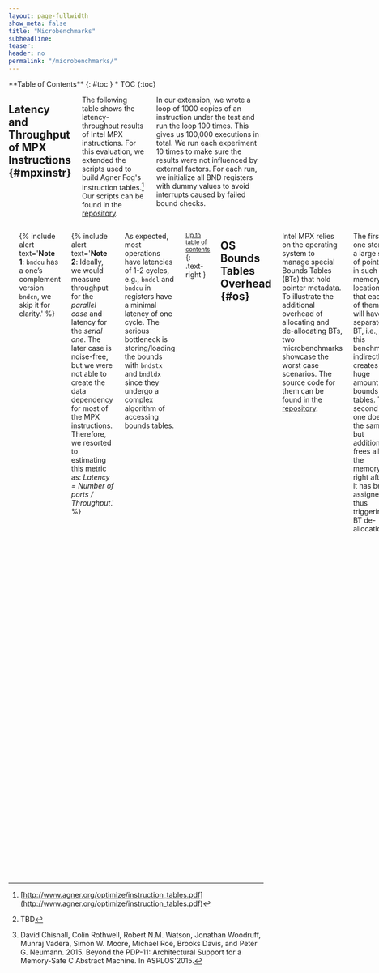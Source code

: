 ```yaml
---
layout: page-fullwidth
show_meta: false
title: "Microbenchmarks"
subheadline:
teaser:
header: no
permalink: "/microbenchmarks/"
---
```


<div class="row">
<div class="medium-4 medium-push-8 columns" markdown="1">
<div class="panel radius" markdown="1">
**Table of Contents**
{: #toc }
*  TOC
{:toc}
</div>
</div><!-- /.medium-4.columns -->



<div class="medium-8 medium-pull-4 columns" markdown="1">


## Latency and Throughput of MPX Instructions  {#mpxinstr}

The following table shows the latency-throughput results of Intel MPX instructions.
For this evaluation, we extended the scripts used to build Agner Fog's instruction tables.[^agnerfog]
Our scripts can be found in the [repository](https://github.com/OleksiiOleksenko/mpx_evaluation/tree/master/asm_measurements).

In our extension, we wrote a loop of 1000 copies of an instruction under the test and run the loop 100 times. This gives us 100,000 executions in total. We run each experiment 10 times to make sure the results were not influenced by external factors.
For each run, we initialize all BND registers with dummy values to avoid interrupts caused by failed bound checks.

</div><!-- /.medium-8.columns -->
<div class="medium-12 medium-pull-12 columns" markdown="1">

| Instruction            | Latency | Throughput |   | P0 | P1 | P2 | P3 | P4 | P5 | P6 | P7 |
|:-----------------------|--------:|-----------:|---|---:|---:|---:|---:|---:|---:|---:|---:|
| `bndmk b, m`           | 2       | 2          |   | 1  | 1  |    |    |    | 1  | 1  |    |
| `bndcl b, m`           | 3       | 1          |   | 2  | 1  |    |    |    |    | 2  |    |
| `bndcl b, r`           | 1       | 2          |   |    | 1  |    |    |    |    | 1  |    |
| `bndcu b, m`           | 3       | 1          |   | 2  | 1  |    |    |    |    | 2  |    |
| `bndcu b, r`           | 1       | 2          |   |    | 1  |    |    |    |    | 1  |    |
| `bndmov b, m`          | 3       | 1          |   | 1  | 1  |    | 1  |    |    |    |    |
| `bndmov b, b`          | 1       | 2          |   | 1  | 1  |    |    |    | 1  | 1  |    |
| `bndmov m, b`          | 10      | 1/2        |   |    | 2  | 3  | 3  | 1  |    |    | 3  |
| `bndldx b, m`          | 12      | 1/2        |   | 2  | 2  | 1  | 1  |    | 1  | 1  |    |
| `bndstx m, b`          | 18      | 1/3        |   |    | 3  | 2  | 2  | 1  |    |    | 3  |

{% include alert text='**Note 1**: `bndcu` has a one’s complement version `bndcn`, we skip it for clarity.' %}

{% include alert text='**Note 2**: Ideally, we would measure throughput for the *parallel case* and latency for the *serial one*. The later case is noise-free, but we were not able to create the data dependency for most of the MPX instructions. Therefore, we resorted to estimating this metric as: *Latency = Number of ports / Throughput*.' %}

As expected, most operations have latencies of 1-2 cycles, e.g., `bndcl` and `bndcu` in registers have a minimal latency of one cycle.
The serious bottleneck is storing/loading the bounds with `bndstx` and `bndldx` since they undergo a complex algorithm of accessing bounds tables.


<small markdown="1">[Up to table of contents](#toc)</small>
{: .text-right }


## OS Bounds Tables Overhead  {#os}

Intel MPX relies on the operating system to manage special Bounds Tables (BTs) that hold pointer metadata.
To illustrate the additional overhead of allocating and de-allocating BTs, two microbenchmarks showcase the worst case scenarios.
The source code for them can be found in the [repository](https://github.com/OleksiiOleksenko/mpx_evaluation/tree/master/src/micro/perf/table_allocation).

The first one stores a large set of pointers in such memory locations that each of them will have a separate BT, i.e., this benchmark indirectly creates a huge amount of bounds tables.
The second one does the same, but additionally frees all the memory right after it has been assigned, thus triggering BT de-allocation.

The characteristics of microbenchmarks:

* working with 3,000 BTs
* average over 10 runs
* compilation flags:
  * native version: `-g -O0`
  * MPX version: `-mmpx -fcheck-pointer-bounds -lmpx -lmpxwrappers -g -O0`

Note that we disabled all compiler optimizations to showcase the influence of OS alone.

The following table shows the impact of OS managing BTs, i.e., overheads of MPX version in performance and number of instructions w.r.t. native.

|                              | Perf   | Instr in user space  | Instr in kernel space |
|:-----------------------------|-------:|---------------------:|----------------------:|
| Only allocation              | 2.33×  | 7.5%                 | 160%                  |
| Allocation and de-allocation | 2.25×  | 10%                  | 139%                  |

In both cases, most of the runtime parameters (cache locality, branch misses, etc.) of the MPX-protected version are equivalent to the native one.
However, the performance overhead is noticeable -- more than 2 times.
It is caused by a single parameter that varies -- the number of instructions executed in the kernel space.
(Note how the number of instructions executed in the user space increases only slightly.)
It means that the overhead is caused purely by the BT management in the kernel.

We conclude that OS can account for performance overhead of 2.3× in the worst case.

More statistics collected can be found here: [os_microbenchmark.md]({{ site.url }}{{ site.baseurl }}/code/os_microbenchmark.md)


<small markdown="1">[Up to table of contents](#toc)</small>
{: .text-right }


## Performance microbenchmarks  {#performance}

Below are the four microbenchmarks, each highlighting a separate MPX feature:

* [arraywrite](https://github.com/OleksiiOleksenko/mpx_evaluation/tree/master/src/micro/perf/arraywrite): writing to memory (stress `bndcl` and `bndcu`)
* [arrayread](https://github.com/OleksiiOleksenko/mpx_evaluation/tree/master/src/micro/perf/arrayread): reading from memory (stress `bndcl` and `bndcu`)
* [struct](https://github.com/OleksiiOleksenko/mpx_evaluation/tree/master/src/micro/perf/struct): writing in an inner array inside a struct (the bounds-narrowing feature via `bndmk` and `bndmov`)
* [ptrcreation](https://github.com/OleksiiOleksenko/mpx_evaluation/tree/master/src/micro/perf/ptrcreation): assigning new values to pointers (stress `bndstx`)

All microbenchmarks were compiled with at least `-O2` optimizations.

Performance results:

<img class="t20" width="95%" src="{{ site.urlimg }}micro_perf.jpg" alt="Performance overheads of microbenchmarks">

**Observation 1**: `arraywrite` and `arrayread` represent the bare overhead of bounds-checking instructions (all in registers), 50% in this case. `struct` has a higher overhead of 2.1−2.8× due to the more expensive making and moving of bounds to and from the stack. 5× overhead of `ptrcreation` is due to storing of bounds -- the most expensive MPX operation.

**Observation 2**:
There is a 25% difference between GCC and ICC in `arraywrite`. This is the effect of optimizations: GCC’s MPX pass blocks loop unrolling while ICC’s implementation takes  advantage of it. (Interestingly, the same happened in case of `arrayread` but the native ICC version was optimized even better, which led to a relatively poor performance of ICC’s MPX.)

**Observation 3**:
The overhead of `arrayread` becomes negligible with the only-writes MPX version: the only memory accesses in this benchmark are reads which are left uninstrumented. The same logic applies to `struct` -- disabling narrowing of bounds effectively removes expensive `bndmk` and `bndmov` instructions and lowers performance overhead to a bare minimum.

{% include alert text='Raw results can be found in the [repository](https://github.com/OleksiiOleksenko/mpx_evaluation/tree/master/raw_results/micro).' %}


<small markdown="1">[Up to table of contents](#toc)</small>
{: .text-right }

## Multithreading microbenchmark  {#multithreading}

Intel MPX has fundamental problems with multithreading support.
In a nutshell, the problem arises because of the **non-atomic** way MPX loads and stores pointer bounds via its `bndldx` and `bndstx` instructions whenever a real pointer is loaded/stored from/to memory.
More information is provided in our paper[^mpxexplained] and in other sources[^chisnall].

We constructed two test cases that break MPX in a multithreaded environment: one that leads to a *false positive* (false alarm) and one that leads to a *false negative* (undetected real bug).
The test cases roughly work as follows; see our paper for more details.
A "pointer bounds" data race happens on the `arr` array of pointers. The background thread fills this array with all pointers to the first or to the second object alternately. Meanwhile, the main thread accesses a whatever object is currently pointed-to by the array items. Note that depending on the value of the constant offset, the original program is either always-correct or always-buggy: if offset is zero, then the main thread always accesses the correct object, otherwise it accesses an incorrect, adjacent object.

The test cases are compiled and run as follows:

* false negative:
  * found in [repository](https://github.com/OleksiiOleksenko/mpx_evaluation/tree/master/src/micro/perf/multithreading_fn)
  * compile at `-O1` to have simple non-vectorized asm
  * run with `CHKP_RT_MODE=count CHKP_RT_PRINT_SUMMARY=1 CHKP_RT_VERBOSE=0 ./gcc_mpx/multithreading_fn`
  * Results:
    * in *correct* MPX implementation, output must be *10,000,000* (`ITERATIONS*MAXSIZE`)
    * in current GCC and ICC implementations, output is **less** than 10,000,000 (due to broken multithreading)
* false positive:
  * found in [repository](https://github.com/OleksiiOleksenko/mpx_evaluation/tree/master/src/micro/perf/multithreading_fp)
  * compile at `-O1` to have simple non-vectorized asm
  * run with `CHKP_RT_MODE=count CHKP_RT_PRINT_SUMMARY=1 CHKP_RT_VERBOSE=0 ./gcc_mpx/multithreading_fp`
  * Results:
    * in *correct* MPX implementation, no `#BR` exception must be output
    * in current GCC and ICC implementations, output is `#BR` exception **nondetermenistically** (due to broken multithreading)

{% include alert text='**Note**: Make sure the test cases run on two cores!' %}


<small markdown="1">[Up to table of contents](#toc)</small>
{: .text-right }

</div><!-- /.medium-8.columns -->
</div><!-- /.row -->


[^agnerfog]: [http://www.agner.org/optimize/instruction_tables.pdf](http://www.agner.org/optimize/instruction_tables.pdf)

[^chisnall]: David Chisnall, Colin Rothwell, Robert N.M. Watson, Jonathan Woodruff, Munraj Vadera, Simon W. Moore, Michael Roe, Brooks Davis, and Peter G. Neumann. 2015. Beyond the PDP-11: Architectural Support for a Memory-Safe C Abstract Machine. In ASPLOS'2015.

[^mpxexplained]: TBD